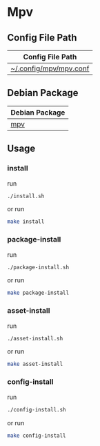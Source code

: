 
# Mpv


## Config File Path

| Config File Path |
| --- |
| [~/.config/mpv/mpv.conf](./asset/overlay/etc/skel/.config/mpv/mpv.conf) |


## Debian Package

| Debian Package |
| --- |
| [mpv](https://packages.debian.org/stable/mpv) |




## Usage


### install

run

``` sh
./install.sh
```

or run

``` sh
make install
```


### package-install

run

``` sh
./package-install.sh
```

or run

``` sh
make package-install
```


### asset-install

run

``` sh
./asset-install.sh
```

or run

``` sh
make asset-install
```


### config-install

run

``` sh
./config-install.sh
```

or run

``` sh
make config-install
```

